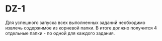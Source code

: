 # DZ-1

Для успешного запуска всех выполненных заданий необходимо извлечь содержимое из корневой папки. В итоге должно получится 4 отдельные папки - по одной для каждого задания.
